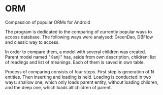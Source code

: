 # ORM
Compassion of popular ORMs for Android


The program is dedicated to the comparing of currently popular ways to access database.
The following ways were analysed: GreenDao, DBFlow and classic way to access.

In order to compare them, a model with several children was created.
Parent model named "Kanji" has, aside from own description, children: list of readings and list of meanings.
Each of them is saved in own table.

Process of comparing consists of four steps.
First step is generation of N entities. Then inserting and loading is held.
Loading is conducted in two ways: shallow one, which only loads parent entity, without loading children, and the deep one, which loads all children of parent.
